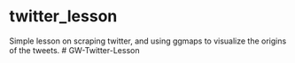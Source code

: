 # twitter_lesson

Simple lesson on scraping twitter, and using ggmaps to visualize the origins of the tweets. # GW-Twitter-Lesson
